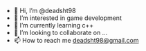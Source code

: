 - 👋 Hi, I’m @deadsht98
- 👀 I’m interested in game development
- 🌱 I’m currently learning c++
- 💞️ I’m looking to collaborate on ...
- 📫 How to reach me deadsht98@gmail.com

<!---
deadsht98/deadsht98 is a ✨ special ✨ repository because its `README.md` (this file) appears on your GitHub profile.
You can click the Preview link to take a look at your changes.
--->
